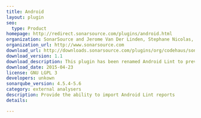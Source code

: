 ```yaml
---
title: Android
layout: plugin
seo: 
  type: Product
homepage: http://redirect.sonarsource.com/plugins/android.html
organization: SonarSource and Jerome Van Der Linden, Stephane Nicolas, Florian Roncari, Thomas Bores
organization_url: http://www.sonarsource.com
download_url: http://downloads.sonarsource.com/plugins/org/codehaus/sonar-plugins/android/sonar-android-plugin/1.1/sonar-android-plugin-1.1.jar
download_version: 1.1
download_description: This plugin has been renamed Android Lint to prevent any misunderstanding about its purpose. An Android project can be analysed with the standard SonarQube Java plugin and this plugin just allows to import Android Lint reports if needed. This new version provides a default sqale mapping for the Android Lint rules and the ability to automatically execute lint has been dropped.
download_date: 2015-04-23
license: GNU LGPL 3
developers: unkown
sonarqube_version: 4.5.4-5.6
category: external analysers
description: Provide the ability to import Android Lint reports
details: 

---
```

